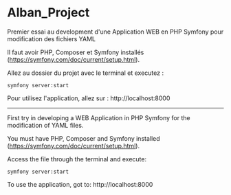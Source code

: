 # Alban_Project
Premier essai au development d'une Application WEB en PHP Symfony pour modification des fichiers YAML

Il faut avoir PHP, Composer et Symfony installés (https://symfony.com/doc/current/setup.html).

Allez au dossier du projet avec le terminal et executez :

```
symfony server:start
```

Pour utilisez l'application, allez sur : http://localhost:8000


******************************************************************

First try in developing a WEB Application in PHP Symfony for the modification of YAML files.

You must have PHP, Composer and Symfony installed (https://symfony.com/doc/current/setup.html).

Access the file through the terminal and execute:

```
symfony server:start
```

To use the application, got to: http://localhost:8000

